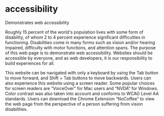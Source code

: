 # accessibility
Demonstrates web accessibility

Roughly 15 percent of the world's population lives with some form of disability, of whom 2 to 4 percent experience significant difficulties in functioning. Disabilities come in many forms such as vision and/or hearing impaired, difficulty with motor functions, and attention spans. The purpose of this web page is to demonstrate web accessibility. Websites should be accessible by everyone, and as web developers, it is our responsibility to build experiences for all. 

This website can be navigated with only a keyboard by using the Tab button to move forward, and Shift + Tab buttons to move backwards. Users can also experience this website using a screen reader. Some popular choices for screen readers are “VoiceOver” for Mac users and “NVDA” for Windows. Color contrast was also taken into account and conforms to WCAG Level AA standards. Users can download the Chrome Extension “NoCoffee” to view the web page from the perspective of a person suffering from vision disabilities. 
